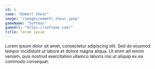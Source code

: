 ```yaml
---
id: 1
name: "Emmett Shear"
image: "/images/emmett_shear.jpeg"
gameName: "Softmax"
gameUrl: "https://softmax.com/"
title: lorem ipsum
---
```


Lorem ipsum dolor sit amet, consectetur adipiscing elit. Sed do eiusmod tempor incididunt ut labore et dolore magna aliqua. Ut enim ad minim veniam, quis nostrud exercitation ullamco laboris nisi ut aliquip ex ea commodo consequat.